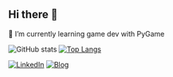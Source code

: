 ## Hi there 👋

<!--
**olgabiro/olgabiro** is a ✨ _special_ ✨ repository because its `README.md` (this file) appears on your GitHub profile.

Here are some ideas to get you started:

- 🔭 I’m currently working on ...
- 
- 👯 I’m looking to collaborate on ...
- 🤔 I’m looking for help with ...
- 💬 Ask me about ...
- 📫 How to reach me: ...
- 😄 Pronouns: ...
- ⚡ Fun fact: ...
-->

🌱 I’m currently learning game dev with PyGame


![GitHub stats](https://github-readme-stats.vercel.app/api?username=olgabiro&show_icons=true&theme=date_night&rank_icon=github&hide=contribs)
[![Top Langs](https://github-readme-stats.vercel.app/api/top-langs/?username=olgabiro&theme=date_night&langs_count=5&layout=compact)](https://github.com/olgabiro/github-readme-stats)

[![LinkedIn](https://img.shields.io/badge/-LinkedIn-blue?logo=linkedin)](https://www.linkedin.com/in/olga-biro-14b44a138)
[![Blog](https://img.shields.io/badge/My_blog-CD7D86)](http://olgabiro.substack.com/)

